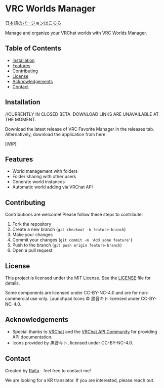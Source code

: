 # VRC Worlds Manager

[日本語のバージョンはこちら](./README.JP.md)

Manage and organize your VRChat worlds with VRC Worlds Manager.

## Table of Contents
- [Installation](#installation)
- [Features](#features)
- [Contributing](#contributing)
- [License](#license)
- [Acknowledgements](#acknowledgements)
- [Contact](#contact)

## Installation

//CURRENTLY IN CLOSED BETA. DOWNLOAD LINKS ARE UNAVAILABLE AT THE MOMENT.

Download the latest release of VRC Favorite Manager in the releases tab.
Alternatively, download the application from here:

[WIP]

## Features

- World management with folders
- Folder sharing with other users
- Generate world instances
- Automatic world adding via VRChat API

## Contributing

Contributions are welcome! Please follow these steps to contribute:

1. Fork the repository
2. Create a new branch (`git checkout -b feature-branch`)
3. Make your changes
4. Commit your changes (`git commit -m 'Add some feature'`)
5. Push to the branch (`git push origin feature-branch`)
6. Open a pull request

## License

This project is licensed under the MIT License. See the [LICENSE](LICENSE) file for details.

Some components are licensed under CC-BY-NC-4.0 and are for non-commercial use only.
Launchpad Icons © 黒音キト licensed under CC-BY-NC-4.0.

## Acknowledgements

- Special thanks to [VRChat](https://hello.vrchat.com/) and the [VRChat API Community](https://github.com/vrchatapi) for providing API documentation.
- Icons provided by 黒音キト, licensed under CC-BY-NC-4.0.

## Contact

Created by [Raifa](https://x.com/raifa_trtr) - feel free to contact me!

We are looking for a KR translator. If you are interested, please reach out.
